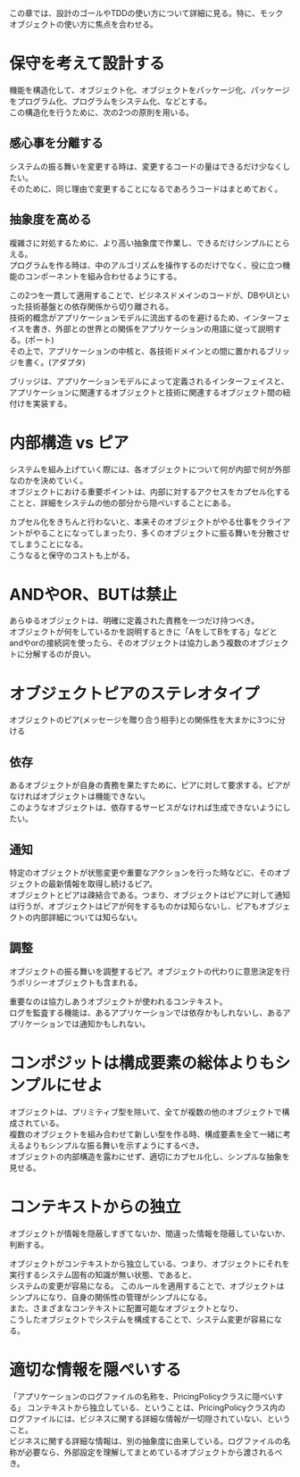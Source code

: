 この章では、設計のゴールやTDDの使い方について詳細に見る。特に、モックオブジェクトの使い方に焦点を合わせる。  

# 保守を考えて設計する
機能を構造化して、オブジェクト化、オブジェクトをパッケージ化、パッケージをプログラム化、プログラムをシステム化、などとする。  
この構造化を行うために、次の2つの原則を用いる。

## 感心事を分離する
システムの振る舞いを変更する時は、変更するコードの量はできるだけ少なくしたい。  
そのために、同じ理由で変更することになるであろうコードはまとめておく。  

## 抽象度を高める
複雑さに対処するために、より高い抽象度で作業し、できるだけシンプルにとらえる。  
プログラムを作る時は、中のアルゴリズムを操作するのだけでなく、役に立つ機能のコンポーネントを組み合わせるようにする。

この2つを一貫して適用することで、ビジネスドメインのコードが、DBやUIといった技術基盤との依存関係から切り離される。  
技術的概念がアプリケーションモデルに流出するのを避けるため、インターフェイスを書き、外部との世界との関係をアプリケーションの用語に従って説明する。(ポート)  
その上で、アプリケーションの中核と、各技術ドメインとの間に置かれるブリッジを書く。(アダプタ)

ブリッジは、アプリケーションモデルによって定義されるインターフェイスと、アプリケーションに関連するオブジェクトと技術に関連するオブジェクト間の紐付けを実装する。

# 内部構造 vs ピア
システムを組み上げていく際には、各オブジェクトについて何が内部で何が外部なのかを決めていく。  
オブジェクトにおける重要ポイントは、内部に対するアクセスをカプセル化することと、詳細をシステムの他の部分から隠ぺいすることにある。

カプセル化をきちんと行わないと、本来そのオブジェクトがやる仕事をクライアントがやることになってしまったり、多くのオブジェクトに振る舞いを分散させてしまうことになる。  
こうなると保守のコストも上がる。

# ANDやOR、BUTは禁止
あらゆるオブジェクトは、明確に定義された責務を一つだけ持つべき。  
オブジェクトが何をしているかを説明するときに「AをしてBをする」などとandやorの接続詞を使ったら、そのオブジェクトは協力しあう複数のオブジェクトに分解するのが良い。

# オブジェクトピアのステレオタイプ
オブジェクトのピア(メッセージを贈り合う相手)との関係性を大まかに3つに分ける

## 依存
あるオブジェクトが自身の責務を果たすために、ピアに対して要求する。ピアがなければオブジェクトは機能できない。  
このようなオブジェクトは、依存するサービスがなければ生成できないようにしたい。

## 通知
特定のオブジェクトが状態変更や重要なアクションを行った時などに、そのオブジェクトの最新情報を取得し続けるピア。  
オブジェクトとピアは疎結合である。つまり、オブジェクトはピアに対して通知は行うが、オブジェクトはピアが何をするものかは知らないし、ピアもオブジェクトの内部詳細については知らない。

## 調整
オブジェクトの振る舞いを調整するピア。オブジェクトの代わりに意思決定を行うポリシーオブジェクトも含まれる。

重要なのは協力しあうオブジェクトが使われるコンテキスト。  
ログを監査する機能は、あるアプリケーションでは依存かもしれないし、あるアプリケーションでは通知かもしれない。

# コンポジットは構成要素の総体よりもシンプルにせよ
オブジェクトは、プリミティブ型を除いて、全てが複数の他のオブジェクトで構成されている。  
複数のオブジェクトを組み合わせて新しい型を作る時、構成要素を全て一緒に考えるよりもシンプルな振る舞いを示すようにするべき。  
オブジェクトの内部構造を露わにせず、適切にカプセル化し、シンプルな抽象を見せる。

# コンテキストからの独立
オブジェクトが情報を隠蔽しすぎてないか、間違った情報を隠蔽していないか、判断する。

オブジェクトがコンテキストから独立している、つまり、オブジェクトにそれを実行するシステム固有の知識が無い状態、であると、  
システムの変更が容易になる。
このルールを適用することで、オブジェクトはシンプルになり、自身の関係性の管理がシンプルになる。  
また、さまざまなコンテキストに配置可能なオブジェクトとなり、  
こうしたオブジェクトでシステムを構成することで、システム変更が容易になる。

# 適切な情報を隠ぺいする
「アプリケーションのログファイルの名称を、PricingPolicyクラスに隠ぺいする」
コンテキストから独立している、ということは、PricingPolicyクラス内のログファイルには、ビジネスに関する詳細な情報が一切隠されていない、ということ。  
ビジネスに関する詳細な情報は、別の抽象度に由来している。ログファイルの名称が必要なら、外部設定を理解してまとめているオブジェクトから渡されるべき。
